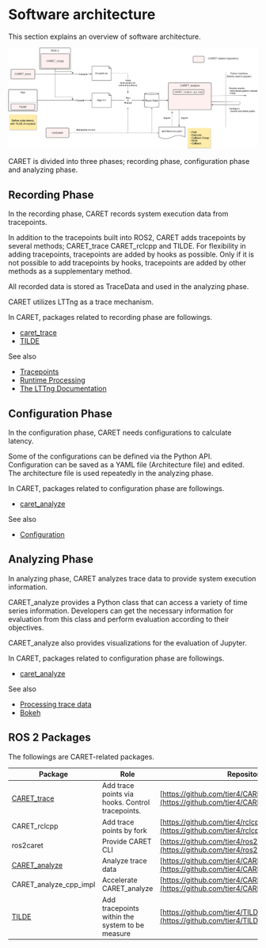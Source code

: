 # Software architecture

This section explains an overview of software architecture.

![architecture](../../imgs/architecture.drawio.png)

CARET is divided into three phases; recording phase, configuration phase and analyzing phase.

## Recording Phase

In the recording phase, CARET records system execution data from tracepoints.

In addition to the tracepoints built into ROS2, CARET adds tracepoints by several methods; CARET_trace CARET_rclcpp and TILDE.
For flexibility in adding tracepoints, tracepoints are added by hooks as possible.
Only if it is not possible to add tracepoints by hooks, tracepoints are added by other methods as a supplementary method.

All recorded data is stored as TraceData and used in the analyzing phase.

CARET utilizes LTTng as a trace mechanism.

In CARET, packages related to recording phase are followings.

- [caret_trace](./caret_trace.md)
- [TILDE](./tilde.md)

See also

- [Tracepoints](../trace_points/index.md)
- [Runtime Processing](../runtime_processing/index.md)
- [The LTTng Documentation](https://lttng.org/docs/)

## Configuration Phase

In the configuration phase, CARET needs configurations to calculate latency.

Some of the configurations can be defined via the Python API.
Configuration can be saved as a YAML file (Architecture file) and edited.
The architecture file is used repeatedly in the analyzing phase.

In CARET, packages related to configuration phase are followings.

- [caret_analyze](./caret_analyze.md)

See also

- [Configuration](../configuration/index.md)

## Analyzing Phase

In analyzing phase, CARET analyzes trace data to provide system execution information.

CARET_analyze provides a Python class that can access a variety of time series information.
Developers can get the necessary information for evaluation from this class and perform evaluation according to their objectives.

CARET_analyze also provides visualizations for the evaluation of Jupyter.

In CARET, packages related to configuration phase are followings.

- [caret_analyze](./caret_analyze.md)

See also

- [Processing trace data](../processing_trace_data/index.md)
- [Bokeh](https://docs.bokeh.org/)

## ROS 2 Packages

The followings are CARET-related packages.

| Package                             | Role                                             | Repository                                                                                           |
| ----------------------------------- | ------------------------------------------------ | ---------------------------------------------------------------------------------------------------- |
| [CARET_trace](./caret_trace.md)     | Add trace points via hooks. Control tracepoints. | [https://github.com/tier4/CARET_trace/](https://github.com/tier4/CARET_trace/)                       |
| CARET_rclcpp                        | Add trace points by fork                         | [https://github.com/tier4/rclcpp](https://github.com/tier4/rclcpp)                                   |
| ros2caret                           | Provide CARET CLI                                | [https://github.com/tier4/ros2caret/](https://github.com/tier4/ros2caret/)                           |
| [CARET_analyze](./caret_analyze.md) | Analyze trace data                               | [https://github.com/tier4/CARET_analyze/](https://github.com/tier4/CARET_analyze/)                   |
| CARET_analyze_cpp_impl              | Accelerate CARET_analyze                         | [https://github.com/tier4/CARET_analyze_cpp_impl/](https://github.com/tier4/CARET_analyze_cpp_impl/) |
| [TILDE](./tilde.md)                 | Add tracepoints within the system to be measure  | [https://github.com/tier4/TILDE](https://github.com/tier4/TILDE)                                     |
